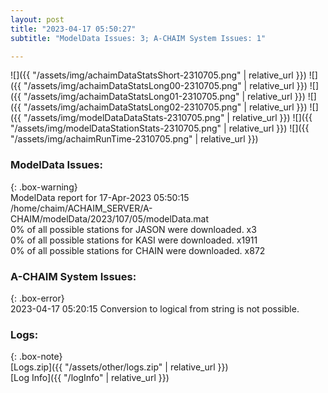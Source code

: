 ```yaml
---
layout: post
title: "2023-04-17 05:50:27"
subtitle: "ModelData Issues: 3; A-CHAIM System Issues: 1"

---
```


![]({{ "/assets/img/achaimDataStatsShort-2310705.png" | relative_url }})
![]({{ "/assets/img/achaimDataStatsLong00-2310705.png" | relative_url }})
![]({{ "/assets/img/achaimDataStatsLong01-2310705.png" | relative_url }})
![]({{ "/assets/img/achaimDataStatsLong02-2310705.png" | relative_url }})
![]({{ "/assets/img/modelDataDataStats-2310705.png" | relative_url }})
![]({{ "/assets/img/modelDataStationStats-2310705.png" | relative_url }})
![]({{ "/assets/img/achaimRunTime-2310705.png" | relative_url }})


### ModelData Issues:  
  
{: .box-warning}  
 ModelData report for 17-Apr-2023 05:50:15   
 /home/chaim/ACHAIM_SERVER/A-CHAIM/modelData/2023/107/05/modelData.mat   
 0% of all possible stations for JASON were downloaded. x3   
 0% of all possible stations for KASI were downloaded. x1911   
 0% of all possible stations for CHAIN were downloaded. x872   
  
### A-CHAIM System Issues:  
  
{: .box-error}  
2023-04-17 05:20:15 Conversion to logical from string is not possible.  

### Logs:  
  
{: .box-note}  
[Logs.zip]({{ "/assets/other/logs.zip" | relative_url }})  
[Log Info]({{ "/logInfo" | relative_url }})  

